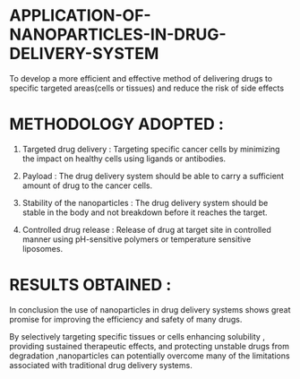 # APPLICATION-OF-NANOPARTICLES-IN-DRUG-DELIVERY-SYSTEM

To develop a more efficient and effective method of delivering  drugs to specific targeted areas(cells or tissues) and reduce the  risk of side effects

# METHODOLOGY ADOPTED  :

1. Targeted drug delivery : Targeting specific cancer cells by 
minimizing the impact on healthy cells using ligands or 
antibodies. 

2. Payload : The drug delivery system should be able to carry a 
sufficient amount of drug to the cancer cells. 

3. Stability of the nanoparticles : The drug delivery system 
should be stable in the body and not breakdown before it 
reaches the target. 

4. Controlled drug release : Release of drug at target site in 
controlled manner using pH-sensitive polymers or temperature
sensitive liposomes.

# RESULTS OBTAINED :

In conclusion the use of nanoparticles in drug delivery systems 
shows great promise for improving the efficiency and safety of 
many drugs.

By selectively targeting specific tissues or cells 
enhancing solubility , providing sustained therapeutic effects, 
and protecting unstable drugs from degradation ,nanoparticles 
can potentially overcome many of the limitations associated 
with traditional drug delivery systems.
